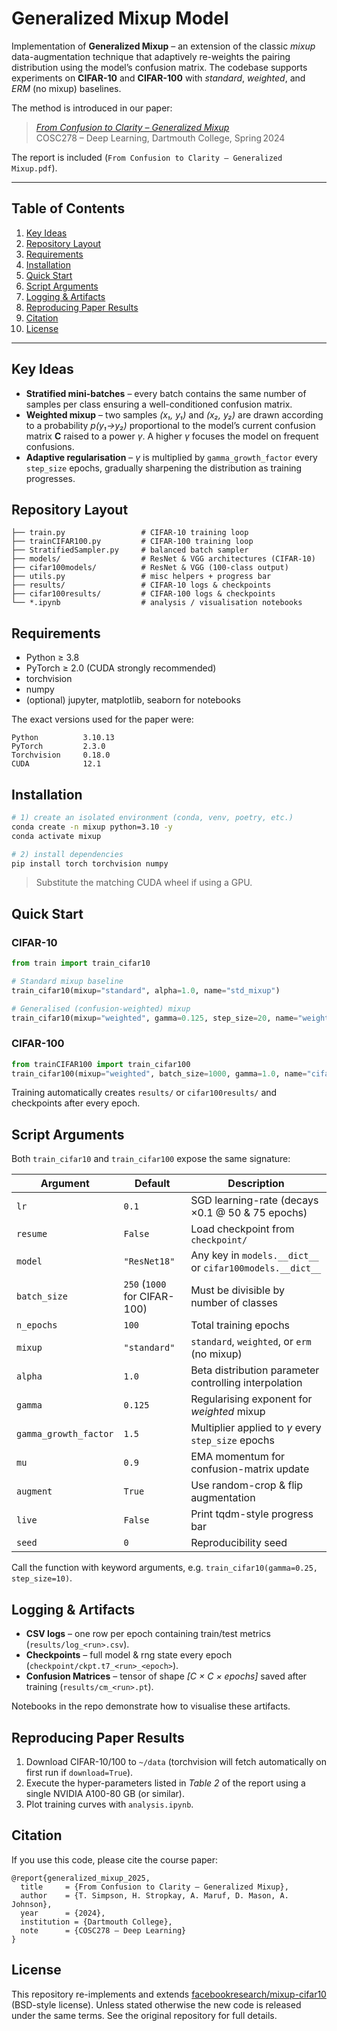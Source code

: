 # Generalized Mixup Model 

Implementation of **Generalized Mixup** – an extension of the classic *mixup* data-augmentation technique that adaptively re-weights the pairing distribution using the model’s confusion matrix.  The codebase supports experiments on **CIFAR-10** and **CIFAR-100** with *standard*, *weighted*, and *ERM* (no mixup) baselines.

The method is introduced in our paper:

> [*From Confusion to Clarity – Generalized Mixup*](https://github.com/Maruf001/generalized_mixup_model/blob/main/From%20Confusion%20to%20Clarity%20%E2%80%93%20Generalized%20Mixup.pdf)  
> COSC278 – Deep Learning, Dartmouth College, Spring 2024

The report is included (`From Confusion to Clarity – Generalized Mixup.pdf`).

---

## Table of Contents
1. [Key Ideas](#key-ideas)  
2. [Repository Layout](#repository-layout)  
3. [Requirements](#requirements)  
4. [Installation](#installation)  
5. [Quick Start](#quick-start)  
6. [Script Arguments](#script-arguments)  
7. [Logging & Artifacts](#logging--artifacts)  
8. [Reproducing Paper Results](#reproducing-paper-results)  
9. [Citation](#citation)  
10. [License](#license)

---

## Key Ideas
* **Stratified mini-batches** – every batch contains the same number of samples per class ensuring a well-conditioned confusion matrix.
* **Weighted mixup** – two samples *(x₁, y₁)* and *(x₂, y₂)* are drawn according to a probability *p(y₁→y₂)* proportional to the model’s current confusion matrix **C** raised to a power *γ*.  A higher *γ* focuses the model on frequent confusions.
* **Adaptive regularisation** – *γ* is multiplied by `gamma_growth_factor` every `step_size` epochs, gradually sharpening the distribution as training progresses.

## Repository Layout
```
├── train.py                 # CIFAR-10 training loop
├── trainCIFAR100.py         # CIFAR-100 training loop
├── StratifiedSampler.py     # balanced batch sampler
├── models/                  # ResNet & VGG architectures (CIFAR-10)
├── cifar100models/          # ResNet & VGG (100-class output)
├── utils.py                 # misc helpers + progress bar
├── results/                 # CIFAR-10 logs & checkpoints
├── cifar100results/         # CIFAR-100 logs & checkpoints
└── *.ipynb                  # analysis / visualisation notebooks
```

## Requirements
* Python ≥ 3.8
* PyTorch ≥ 2.0 (CUDA strongly recommended)
* torchvision
* numpy
* (optional) jupyter, matplotlib, seaborn for notebooks

The exact versions used for the paper were:
```
Python          3.10.13
PyTorch         2.3.0
Torchvision     0.18.0
CUDA            12.1
```

## Installation
```bash
# 1) create an isolated environment (conda, venv, poetry, etc.)
conda create -n mixup python=3.10 -y
conda activate mixup

# 2) install dependencies
pip install torch torchvision numpy
```
> Substitute the matching CUDA wheel if using a GPU.

## Quick Start
### CIFAR-10
```python
from train import train_cifar10

# Standard mixup baseline
train_cifar10(mixup="standard", alpha=1.0, name="std_mixup")

# Generalised (confusion-weighted) mixup
train_cifar10(mixup="weighted", gamma=0.125, step_size=20, name="weighted_mixup")
```

### CIFAR-100
```python
from trainCIFAR100 import train_cifar100
train_cifar100(mixup="weighted", batch_size=1000, gamma=1.0, name="cifar100_wmixup")
```
Training automatically creates `results/` or `cifar100results/` and checkpoints after every epoch.

## Script Arguments
Both `train_cifar10` and `train_cifar100` expose the same signature:

| Argument | Default | Description |
|---|---|---|
| `lr` | `0.1` | SGD learning-rate (decays ×0.1 @ 50 & 75 epochs) |
| `resume` | `False` | Load checkpoint from `checkpoint/` |
| `model` | `"ResNet18"` | Any key in `models.__dict__` or `cifar100models.__dict__` |
| `batch_size` | `250` (`1000` for CIFAR-100) | Must be divisible by number of classes |
| `n_epochs` | `100` | Total training epochs |
| `mixup` | `"standard"` | `standard`, `weighted`, or `erm` (no mixup) |
| `alpha` | `1.0` | Beta distribution parameter controlling interpolation |
| `gamma` | `0.125` | Regularising exponent for *weighted* mixup |
| `gamma_growth_factor` | `1.5` | Multiplier applied to *γ* every `step_size` epochs |
| `mu` | `0.9` | EMA momentum for confusion-matrix update |
| `augment` | `True` | Use random-crop & flip augmentation |
| `live` | `False` | Print tqdm-style progress bar |
| `seed` | `0` | Reproducibility seed |

Call the function with keyword arguments, e.g. `train_cifar10(gamma=0.25, step_size=10)`.

## Logging & Artifacts
* **CSV logs** – one row per epoch containing train/test metrics (`results/log_<run>.csv`).
* **Checkpoints** – full model & rng state every epoch (`checkpoint/ckpt.t7_<run>_<epoch>`).
* **Confusion Matrices** – tensor of shape *[C × C × epochs]* saved after training (`results/cm_<run>.pt`).

Notebooks in the repo demonstrate how to visualise these artifacts.

## Reproducing Paper Results
1. Download CIFAR-10/100 to `~/data` (torchvision will fetch automatically on first run if `download=True`).
2. Execute the hyper-parameters listed in *Table 2* of the report using a single NVIDIA A100-80 GB (or similar).
3. Plot training curves with `analysis.ipynb`.

## Citation
If you use this code, please cite the course paper:
```text
@report{generalized_mixup_2025,
  title     = {From Confusion to Clarity – Generalized Mixup},
  author    = {T. Simpson, H. Stropkay, A. Maruf, D. Mason, A. Johnson},
  year      = {2024},
  institution = {Dartmouth College},
  note      = {COSC278 – Deep Learning}
}
```

## License
This repository re-implements and extends [facebookresearch/mixup-cifar10](https://github.com/facebookresearch/mixup-cifar10) (BSD-style license).  Unless stated otherwise the new code is released under the same terms.  See the original repository for full details.
